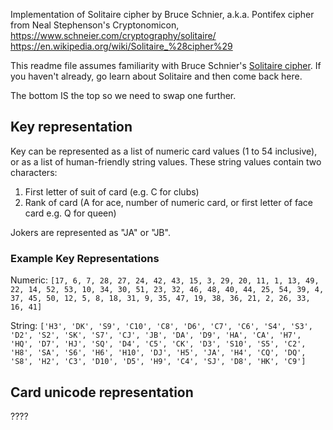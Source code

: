 Implementation of Solitaire cipher by Bruce Schnier, a.k.a. Pontifex cipher from Neal Stephenson's Cryptonomicon,
https://www.schneier.com/cryptography/solitaire/
https://en.wikipedia.org/wiki/Solitaire_%28cipher%29

This readme file assumes familiarity with Bruce Schnier's [Solitaire cipher](https://www.schneier.com/cryptography/solitaire/). If you haven't already, go learn about Solitaire and then come back here.

The bottom IS the top so we need to swap one further.

## Key representation
Key can be represented as a list of numeric card values (1 to 54 inclusive), or as a list of human-friendly string values. These string values contain two characters:
1. First letter of suit of card (e.g. C for clubs)
2. Rank of card (A for ace, number of numeric card, or first letter of face card e.g. Q for queen)

Jokers are represented as "JA" or "JB".

### Example Key Representations
Numeric:
`[17, 6, 7, 28, 27, 24, 42, 43, 15, 3, 29, 20, 11, 1, 13, 49, 22, 14, 52, 53, 10, 34, 30, 51, 23, 32, 46, 48, 40, 44, 25, 54, 39, 4, 37, 45, 50, 12, 5, 8, 18, 31, 9, 35, 47, 19, 38, 36, 21, 2, 26, 33, 16, 41]`

String:
`['H3', 'DK', 'S9', 'C10', 'C8', 'D6', 'C7', 'C6', 'S4', 'S3', 'D2', 'S2', 'SK', 'S7', 'CJ', 'JB', 'DA', 'D9', 'HA', 'CA', 'H7', 'HQ', 'D7', 'HJ', 'SQ', 'D4', 'C5', 'CK', 'D3', 'S10', 'S5', 'C2', 'H8', 'SA', 'S6', 'H6', 'H10', 'DJ', 'H5', 'JA', 'H4', 'CQ', 'DQ', 'S8', 'H2', 'C3', 'D10', 'D5', 'H9', 'C4', 'SJ', 'D8', 'HK', 'C9']`

## Card unicode representation
????